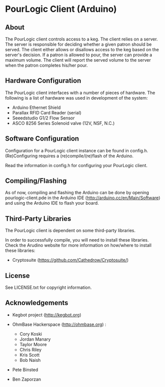 # PourLogic Client (Arduino)

## About

The PourLogic client controls access to a keg. The client relies on a server.
The server is responsible for deciding whether a given patron should be
served. The client either allows or disallows access to the keg based on
the server's decision. If a patron is allowed to pour, the server can
provide a maximum volume. The client will report the served volume to the
server when the patron completes his/her pour.

## Hardware Configuration

The PourLogic client interfaces with a number of pieces of hardware.  The
following is a list of hardware was used in development of the system:

 * Arduino Ethernet Shield
 * Parallax RFID Card Reader (serial)
 * Seeedstudio G1/2 Flow Sensor
 * ASCO 8256 Series Solenoid valve (12V, NSF, N.C.)

## Software Configuration

Configuration for a PourLogic client instance can be found in config.h.
(Re)Configuring requires a (re)compile/(re)flash of the Arduino.

Read the information in config.h for configuring your PourLogic client.

## Compiling/Flashing

As of now, compiling and flashing the Arduino can be done by opening pourlogic-client.pde
in the Arduino IDE (http://arduino.cc/en/Main/Software) and using the Arduino
IDE to flash your board.

## Third-Party Libraries

The PourLogic client is dependent on some third-party libraries.

In order to successfully compile, you will need to install these libraries.
Check the Arudino website for more information on how/where to install these
libraries:

 * Cryptosuite (https://github.com/Cathedrow/Cryptosuite/) 

## License

See LICENSE.txt for copyright information.

## Acknowledgements

 * Kegbot project (http://kegbot.org)
 * OhmBase Hackerspace (http://ohmbase.org) :

   * Cory Koski
   * Jordan Manary
   * Taylor Moore
   * Chris Riley
   * Kris Scott
   * Bob Naish

 * Pete Binsted
 * Ben Zaporzan

